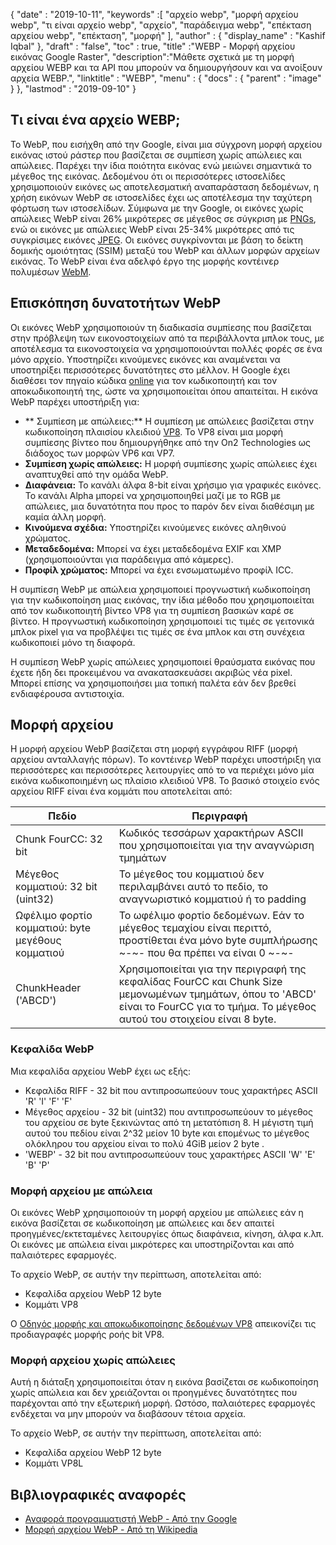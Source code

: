 {
  "date" : "2019-10-11",
  "keywords" :[ "αρχείο webp", "μορφή αρχείου webp", "τι είναι αρχείο webp", "αρχείο", "παράδειγμα webp", "επέκταση αρχείου webp", "επέκταση", "μορφή" ],
  "author" : {
    "display_name" : "Kashif Iqbal"
},
  "draft" : "false",
  "toc" : true,
  "title" :"WEBP - Μορφή αρχείου εικόνας Google Raster",
  "description":"Μάθετε σχετικά με τη μορφή αρχείου WEBP και τα API που μπορούν να δημιουργήσουν και να ανοίξουν αρχεία WEBP.",
  "linktitle" : "WEBP",
  "menu" : {
    "docs" : {
      "parent" : "image"
}
},
  "lastmod" : "2019-09-10"
}

## Τι είναι ένα αρχείο WEBP;

Το WebP, που εισήχθη από την Google, είναι μια σύγχρονη μορφή αρχείου εικόνας ιστού ράστερ που βασίζεται σε συμπίεση χωρίς απώλειες και απώλειες. Παρέχει την ίδια ποιότητα εικόνας ενώ μειώνει σημαντικά το μέγεθος της εικόνας. Δεδομένου ότι οι περισσότερες ιστοσελίδες χρησιμοποιούν εικόνες ως αποτελεσματική αναπαράσταση δεδομένων, η χρήση εικόνων WebP σε ιστοσελίδες έχει ως αποτέλεσμα την ταχύτερη φόρτωση των ιστοσελίδων. Σύμφωνα με την Google, οι εικόνες χωρίς απώλειες WebP είναι 26% μικρότερες σε μέγεθος σε σύγκριση με [PNGs](/el/image/png/), ενώ οι εικόνες με απώλειες WebP είναι 25-34% μικρότερες από τις συγκρίσιμες εικόνες [JPEG](/el/image/jpeg/). Οι εικόνες συγκρίνονται με βάση το δείκτη δομικής ομοιότητας (SSIM) μεταξύ του WebP και άλλων μορφών αρχείων εικόνας. Το WebP είναι ένα αδελφό έργο της μορφής κοντέινερ πολυμέσων [WebM](https://en.wikipedia.org/wiki/WebM).

## Επισκόπηση δυνατοτήτων WebP ##

Οι εικόνες WebP χρησιμοποιούν τη διαδικασία συμπίεσης που βασίζεται στην πρόβλεψη των εικονοστοιχείων από τα περιβάλλοντα μπλοκ τους, με αποτέλεσμα τα εικονοστοιχεία να χρησιμοποιούνται πολλές φορές σε ένα μόνο αρχείο. Υποστηρίζει κινούμενες εικόνες και αναμένεται να υποστηρίξει περισσότερες δυνατότητες στο μέλλον. Η Google έχει διαθέσει τον πηγαίο κώδικα [online](https://developers.google.com/speed/webp/download) για τον κωδικοποιητή και τον αποκωδικοποιητή της, ώστε να χρησιμοποιείται όπου απαιτείται. Η εικόνα WebP παρέχει υποστήριξη για:

* ** Συμπίεση με απώλειες:** Η συμπίεση με απώλειες βασίζεται στην κωδικοποίηση πλαισίου κλειδιού [VP8](https://en.wikipedia.org/wiki/VP8). Το VP8 είναι μια μορφή συμπίεσης βίντεο που δημιουργήθηκε από την On2 Technologies ως διάδοχος των μορφών VP6 και VP7.
* **Συμπίεση χωρίς απώλειες:** Η μορφή συμπίεσης χωρίς απώλειες έχει αναπτυχθεί από την ομάδα WebP.
* **Διαφάνεια:** Το κανάλι άλφα 8-bit είναι χρήσιμο για γραφικές εικόνες. Το κανάλι Alpha μπορεί να χρησιμοποιηθεί μαζί με το RGB με απώλειες, μια δυνατότητα που προς το παρόν δεν είναι διαθέσιμη με καμία άλλη μορφή.
* **Κινούμενα σχέδια:** Υποστηρίζει κινούμενες εικόνες αληθινού χρώματος.
* **Μεταδεδομένα:** Μπορεί να έχει μεταδεδομένα EXIF και XMP (χρησιμοποιούνται για παράδειγμα από κάμερες).
* **Προφίλ χρώματος:** Μπορεί να έχει ενσωματωμένο προφίλ ICC.

Η συμπίεση WebP με απώλεια χρησιμοποιεί προγνωστική κωδικοποίηση για την κωδικοποίηση μιας εικόνας, την ίδια μέθοδο που χρησιμοποιείται από τον κωδικοποιητή βίντεο VP8 για τη συμπίεση βασικών καρέ σε βίντεο. Η προγνωστική κωδικοποίηση χρησιμοποιεί τις τιμές σε γειτονικά μπλοκ pixel για να προβλέψει τις τιμές σε ένα μπλοκ και στη συνέχεια κωδικοποιεί μόνο τη διαφορά.

Η συμπίεση WebP χωρίς απώλειες χρησιμοποιεί θραύσματα εικόνας που έχετε ήδη δει προκειμένου να ανακατασκευάσει ακριβώς νέα pixel. Μπορεί επίσης να χρησιμοποιήσει μια τοπική παλέτα εάν δεν βρεθεί ενδιαφέρουσα αντιστοιχία.

## Μορφή αρχείου ##

Η μορφή αρχείου WebP βασίζεται στη μορφή εγγράφου RIFF (μορφή αρχείου ανταλλαγής πόρων). Το κοντέινερ WebP παρέχει υποστήριξη για περισσότερες και περισσότερες λειτουργίες από το να περιέχει μόνο μία εικόνα κωδικοποιημένη ως πλαίσιο κλειδιού VP8. Το βασικό στοιχείο ενός αρχείου RIFF είναι ένα κομμάτι που αποτελείται από:


|Πεδίο|Περιγραφή
---|---|
|Chunk FourCC: 32 bit|Κωδικός τεσσάρων χαρακτήρων ASCII που χρησιμοποιείται για την αναγνώριση τμημάτων
|Μέγεθος κομματιού: 32 bit (uint32)|Το μέγεθος του κομματιού δεν περιλαμβάνει αυτό το πεδίο, το αναγνωριστικό κομματιού ή το padding
|Ωφέλιμο φορτίο κομματιού: byte μεγέθους κομματιού|Το ωφέλιμο φορτίο δεδομένων. Εάν το μέγεθος τεμαχίου είναι περιττό, προστίθεται ένα μόνο byte συμπλήρωσης ~-~- που θα πρέπει να είναι 0 ~-~-
|ChunkHeader ('ABCD')|Χρησιμοποιείται για την περιγραφή της κεφαλίδας FourCC και Chunk Size μεμονωμένων τμημάτων, όπου το 'ABCD' είναι το FourCC για το τμήμα. Το μέγεθος αυτού του στοιχείου είναι 8 byte.

### Κεφαλίδα WebP ###

Μια κεφαλίδα αρχείου WebP έχει ως εξής:

* Κεφαλίδα RIFF - 32 bit που αντιπροσωπεύουν τους χαρακτήρες ASCII 'R' 'I' 'F' 'F'
* Μέγεθος αρχείου - 32 bit (uint32) που αντιπροσωπεύουν το μέγεθος του αρχείου σε byte ξεκινώντας από τη μετατόπιση 8. Η μέγιστη τιμή αυτού του πεδίου είναι 2^32 μείον 10 byte και επομένως το μέγεθος ολόκληρου του αρχείου είναι το πολύ 4GiB μείον 2 byte .
* 'WEBP' - 32 bit που αντιπροσωπεύουν τους χαρακτήρες ASCII 'W' 'E' 'B' 'P'

### Μορφή αρχείου με απώλεια ###

Οι εικόνες WebP χρησιμοποιούν τη μορφή αρχείου με απώλειες εάν η εικόνα βασίζεται σε κωδικοποίηση με απώλειες και δεν απαιτεί προηγμένες/εκτεταμένες λειτουργίες όπως διαφάνεια, κίνηση, άλφα κ.λπ. Οι εικόνες με απώλεια είναι μικρότερες και υποστηρίζονται και από παλαιότερες εφαρμογές.

Το αρχείο WebP, σε αυτήν την περίπτωση, αποτελείται από:

* Κεφαλίδα αρχείου WebP 12 byte
* Κομμάτι VP8

Ο [Οδηγός μορφής και αποκωδικοποίησης δεδομένων VP8](https://tools.ietf.org/html/rfc6386) απεικονίζει τις προδιαγραφές μορφής ροής bit VP8.

### Μορφή αρχείου χωρίς απώλειες ###

Αυτή η διάταξη χρησιμοποιείται όταν η εικόνα βασίζεται σε κωδικοποίηση χωρίς απώλεια και δεν χρειάζονται οι προηγμένες δυνατότητες που παρέχονται από την εξωτερική μορφή. Ωστόσο, παλαιότερες εφαρμογές ενδέχεται να μην μπορούν να διαβάσουν τέτοια αρχεία.

Το αρχείο WebP, σε αυτήν την περίπτωση, αποτελείται από:

* Κεφαλίδα αρχείου WebP 12 byte
* Κομμάτι VP8L

## Βιβλιογραφικές αναφορές ##

* [Αναφορά προγραμματιστή WebP - Από την Google](https://developers.google.com/speed/webp/)
* [Μορφή αρχείου WebP - Από τη Wikipedia](https://en.wikipedia.org/wiki/WebP)

